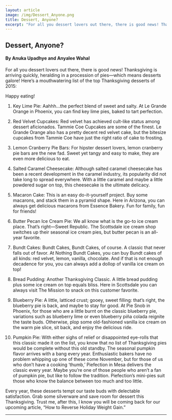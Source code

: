 ```yaml
---
layout: article
image: /img/Dessert_Anyone.png
title: Dessert, Anyone?
excerpt: "For all you dessert lovers out there, there is good news! Thanksgiving is arriving quickly, heralding in a procession of pies—which means desserts galore! Here’s a mouthwatering list of the top Thanksgiving desserts of 2015."
---
```


<h2>Dessert, Anyone?</h2>
<h4>By Anuka Upadhye and Anyalee Wahal</h4>

For all you dessert lovers out there, there is good news! Thanksgiving is arriving quickly, heralding in a procession of pies—which means desserts galore! Here’s a mouthwatering list of the top Thanksgiving desserts of 2015: 

Happy eating!

1.	Key Lime Pie: Aahhh...the perfect blend of sweet and salty. At Le Grande Orange in Phoenix, you can find key lime pies, baked to tart perfection. 

2.	Red Velvet Cupcakes: Red velvet has achieved cult-like status among dessert aficionados. Tammie Coe Cupcakes are some of the finest. Le Grande Orange also has a pretty decent red velvet cake, but the bitesize cupcakes from Tammie Coe have just the right ratio of cake to frosting. 
 
3.	Lemon Cranberry Pie Bars: For hipster dessert lovers, lemon cranberry pie bars are the new fad. Sweet yet tangy and easy to make, they are even more delicious to eat. 

4.	Salted Caramel Cheesecake: Although salted caramel cheesecake has been a recent development in the caramel industry, its popularity did not take long to spread everywhere. With a little caramel and maybe a little powdered sugar on top, this cheesecake is the ultimate delicacy. 

5.	Macaron Cake: This is an easy do-it-yourself project. Buy some macarons, and stack them in a pyramid shape. Here in Arizona, you can always get delicious macarons from Essence Bakery. Fun for family, fun for friends!

6.	Butter Pecan Ice Cream Pie: We all know what is the go-to ice cream place. That’s right—Sweet Republic. The Scottsdale ice cream shop switches up their seasonal ice cream pies, but butter pecan is an all-year favorite.

7.	Bundt Cakes: Bundt Cakes, Bundt Cakes, of course. A classic that never falls out of favor. At Nothing Bundt Cakes, you can buy Bundt cakes of all kinds: red velvet, lemon, vanilla, chocolate. And if that is not enough decadence for you, you can always add a dollop of vanilla ice cream on top! 

8.	Bread Pudding: Another Thanksgiving Classic. A little bread pudding plus some ice cream on top equals bliss. Here in Scottsdale you can always visit The Mission to snack on this customer favorite.

9.	Blueberry Pie: A little, latticed crust; gooey, sweet filling: that’s right, the blueberry pie is back, and maybe to stay for good. At Pie Snob in Phoenix, for those who are a little burnt on the classic blueberry pie, variations such as blueberry lime or even blueberry piña colada reignite the taste buds. Otherwise, plop some old-fashioned vanilla ice cream on the warm pie slice, sit back, and enjoy the delicious ride. 

10.	Pumpkin Pie: With either sighs of relief or disappointed eye-rolls that this classic made it on the list, you know that no list of Thanksgiving pies would be complete without this old standby. The seasonal pumpkin flavor arrives with a bang every year. Enthusiastic bakers have no problem whipping up one of these come November, but for those of us who don’t have a cooking ‘thumb,’ Piefection in Mesa delivers the classic every year. Maybe you’re one of those people who aren’t a fan of pumpkin pie, but like to follow the tradition. Piefection’s mini-pies suit those who know the balance between too much and too little. 

Every year, these desserts tempt our taste buds with delectable satisfaction. Grab some silverware and save room for dessert this Thanksgiving. Trust me, after this, I know you will be coming back for our upcoming article, “How to Reverse Holiday Weight Gain.” 

<hr style="border-color:#7D7D7D;height:0.5px;">
